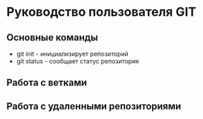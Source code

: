 # Руководство пользователя GIT
## Основные команды
* git init - инициализирует репозиторий
* git status - сообщает статус репозитория
## Работа с ветками
## Работа с удаленными репозиториями